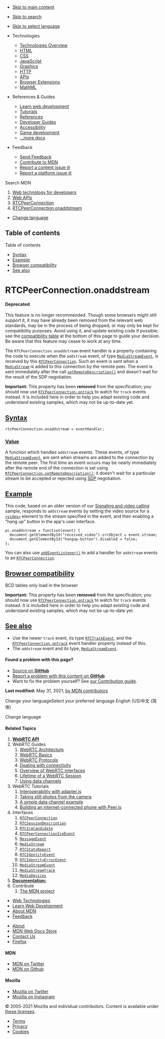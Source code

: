 -   <a href="#content" id="skip-main">Skip to main content</a>
-   <a href="#main-q" id="skip-search">Skip to search</a>
-   <a href="#select-language" id="skip-select-language">Skip to select language</a>

-   Technologies
    -   [Technologies Overview](https://developer.mozilla.org/en-US/docs/Web)
    -   [HTML](https://developer.mozilla.org/en-US/docs/Web/HTML)
    -   [CSS](https://developer.mozilla.org/en-US/docs/Web/CSS)
    -   [JavaScript](https://developer.mozilla.org/en-US/docs/Web/JavaScript)
    -   [Graphics](https://developer.mozilla.org/en-US/docs/Web/Guide/Graphics)
    -   [HTTP](https://developer.mozilla.org/en-US/docs/Web/HTTP)
    -   [APIs](https://developer.mozilla.org/en-US/docs/Web/API)
    -   [Browser Extensions](https://developer.mozilla.org/en-US/docs/Mozilla/Add-ons/WebExtensions)
    -   [MathML](https://developer.mozilla.org/en-US/docs/Web/MathML)
-   References & Guides
    -   [Learn web development](https://developer.mozilla.org/en-US/docs/Learn)
    -   [Tutorials](https://developer.mozilla.org/en-US/docs/Web/Tutorials)
    -   [References](https://developer.mozilla.org/en-US/docs/Web/Reference)
    -   [Developer Guides](https://developer.mozilla.org/en-US/docs/Web/Guide)
    -   [Accessibility](https://developer.mozilla.org/en-US/docs/Web/Accessibility)
    -   [Game development](https://developer.mozilla.org/en-US/docs/Games)
    -   [...more docs](https://developer.mozilla.org/en-US/docs/Web)
-   Feedback
    -   [Send Feedback](https://developer.mozilla.org/en-US/docs/MDN/Contribute/Feedback)
    -   [Contribute to MDN](https://developer.mozilla.org/en-US/docs/MDN/Contribute)
    -   [Report a content issue 🌐](https://github.com/mdn/content/issues/new)
    -   [Report a platform issue 🌐](https://github.com/mdn/yari/issues/new)

Search MDN

1.  <a href="https://developer.mozilla.org/en-US/docs/Web" class="breadcrumb"><span data-property="name">Web technology for developers</span></a>
2.  <a href="https://developer.mozilla.org/en-US/docs/Web/API" class="breadcrumb"><span data-property="name">Web APIs</span></a>
3.  <a href="https://developer.mozilla.org/en-US/docs/Web/API/RTCPeerConnection" class="breadcrumb-penultimate"><span data-property="name">RTCPeerConnection</span></a>
4.  <a href="https://developer.mozilla.org/en-US/docs/Web/API/RTCPeerConnection/onaddstream" class="breadcrumb-current-page"><span data-property="name">RTCPeerConnection.onaddstream</span></a>

-   <a href="#select-language" class="language-icon"><span class="show-desktop">Change language</span></a>

Table of contents
-----------------

Table of contents

-   [Syntax](#syntax)
-   [Example](#example)
-   [Browser compatibility](#browser_compatibility)
-   [See also](#see_also)

RTCPeerConnection.onaddstream
=============================

#### Deprecated

This feature is no longer recommended. Though some browsers might still support it, it may have already been removed from the relevant web standards, may be in the process of being dropped, or may only be kept for compatibility purposes. Avoid using it, and update existing code if possible; see the [compatibility table](#browser_compatibility) at the bottom of this page to guide your decision. Be aware that this feature may cease to work at any time.

The `RTCPeerConnection.onaddstream` event handler is a property containing the code to execute when the `addstream` event, of type [`MediaStreamEvent`](https://developer.mozilla.org/en-US/docs/Web/API/MediaStreamEvent), is received by this [`RTCPeerConnection`](https://developer.mozilla.org/en-US/docs/Web/API/RTCPeerConnection). Such an event is sent when a [`MediaStream`](https://developer.mozilla.org/en-US/docs/Web/API/MediaStream) is added to this connection by the remote peer. The event is sent immediately after the call [`setRemoteDescription()`](https://developer.mozilla.org/en-US/docs/Web/API/RTCPeerConnection/setRemoteDescription "setRemoteDescription()") and doesn't wait for the result of the SDP negotiation.

**Important:** This property has been **removed** from the specification; you should now use [`RTCPeerConnection.ontrack`](https://developer.mozilla.org/en-US/docs/Web/API/RTCPeerConnection/ontrack) to watch for `track` events instead. It is included here in order to help you adapt existing code and understand existing samples, which may not be up-to-date yet.

[Syntax](#syntax "Permalink to Syntax")
---------------------------------------

    rtcPeerConnection.onaddstream = eventHandler;

### [Value](#value "Permalink to Value")

A function which handles `addstream` events. These events, of type [`MediaStreamEvent`](https://developer.mozilla.org/en-US/docs/Web/API/MediaStreamEvent), are sent when streams are added to the connection by the remote peer. The first time an event occurs may be nearly immediately after the remote end of the connection is set using [`RTCPeerConnection.setRemoteDescription()`](https://developer.mozilla.org/en-US/docs/Web/API/RTCPeerConnection/setRemoteDescription); it doesn't wait for a particular stream to be accepted or rejected using [SDP](https://developer.mozilla.org/en-US/docs/Glossary/SDP) negotiation.

[Example](#example "Permalink to Example")
------------------------------------------

This code, based on an older version of our [Signaling and video calling](https://developer.mozilla.org/en-US/docs/Web/API/WebRTC_API/Signaling_and_video_calling) sample, responds to `addstream` events by setting the video source for a [`<video>`](https://developer.mozilla.org/en-US/docs/Web/HTML/Element/video) element to the stream specified in the event, and then enabling a "hang up" button in the app's user interface.

    pc.onaddstream = function(event) {
      document.getElementById("received_video").srcObject = event.stream;
      document.getElementById("hangup-button").disabled = false;
    };

You can also use [`addEventListener()`](https://developer.mozilla.org/en-US/docs/Web/API/EventTarget/addEventListener "addEventListener()") to add a handler for `addstream` events to an [`RTCPeerConnection`](https://developer.mozilla.org/en-US/docs/Web/API/RTCPeerConnection).

[Browser compatibility](#browser_compatibility "Permalink to Browser compatibility")
------------------------------------------------------------------------------------

BCD tables only load in the browser

**Important:** This property has been **removed** from the specification; you should now use [`RTCPeerConnection.ontrack`](https://developer.mozilla.org/en-US/docs/Web/API/RTCPeerConnection/ontrack) to watch for `track` events instead. It is included here in order to help you adapt existing code and understand existing samples, which may not be up-to-date yet.

[See also](#see_also "Permalink to See also")
---------------------------------------------

-   Use the newer `track` event, its type [`RTCTrackEvent`](https://developer.mozilla.org/en-US/docs/Web/API/RTCTrackEvent), and the [`RTCPeerConnection.ontrack`](https://developer.mozilla.org/en-US/docs/Web/API/RTCPeerConnection/ontrack) event handler property instead of this.
-   The `addstream` event and its type, [`MediaStreamEvent`](https://developer.mozilla.org/en-US/docs/Web/API/MediaStreamEvent).

#### Found a problem with this page?

-   [Source on **GitHub**](https://github.com/mdn/content/blob/main/files/en-us/web/api/rtcpeerconnection/onaddstream/index.html "Folder: en-us/web/api/rtcpeerconnection/onaddstream (Opens in a new tab)")
-   [Report a problem with this content on **GitHub**](https://github.com/mdn/content/issues/new?body=MDN+URL%3A+https%3A%2F%2Fdeveloper.mozilla.org%2Fen-US%2Fdocs%2FWeb%2FAPI%2FRTCPeerConnection%2Fonaddstream%0A%0A%23%23%23%23+What+information+was+incorrect%2C+unhelpful%2C+or+incomplete%3F%0A%0A%0A%23%23%23%23+Specific+section+or+headline%3F%0A%0A%0A%23%23%23%23+What+did+you+expect+to+see%3F%0A%0A%0A%23%23%23%23+Did+you+test+this%3F+If+so%2C+how%3F%0A%0A%0A%3C%21--+Do+not+make+changes+below+this+line+--%3E%0A%3Cdetails%3E%0A%3Csummary%3EMDN+Content+page+report+details%3C%2Fsummary%3E%0A%0A*+Folder%3A+%60en-us%2Fweb%2Fapi%2Frtcpeerconnection%2Fonaddstream%60%0A*+MDN+URL%3A+https%3A%2F%2Fdeveloper.mozilla.org%2Fen-US%2Fdocs%2FWeb%2FAPI%2FRTCPeerConnection%2Fonaddstream%0A*+GitHub+URL%3A+https%3A%2F%2Fgithub.com%2Fmdn%2Fcontent%2Fblob%2Fmain%2Ffiles%2Fen-us%2Fweb%2Fapi%2Frtcpeerconnection%2Fonaddstream%2Findex.html%0A*+Last+commit%3A+https%3A%2F%2Fgithub.com%2Fmdn%2Fcontent%2Fcommit%2Fb38887c5d8925adbfe4c051f5e59132c7363f55a%0A*+Document+last+modified%3A+2021-05-31T16%3A07%3A26.000Z%0A%0A%3C%2Fdetails%3E&title=Issue+with+%22RTCPeerConnection.onaddstream%22%3A+%28short+summary+here+please%29&labels=Content%3AWebAPI%2Cneeds-triage "This will take you to https://github.com/mdn/content to file a new issue")
-   Want to fix the problem yourself? See [our Contribution guide](https://github.com/mdn/content/blob/main/README.md).

**Last modified:** May 31, 2021, [by MDN contributors](https://developer.mozilla.org/en-US/docs/Web/API/RTCPeerConnection/onaddstream/contributors.txt)

Change your languageSelect your preferred language English (US)中文 (简体)

Change language

#### Related Topics

1.  [**WebRTC API**](https://developer.mozilla.org/en-US/docs/Web/API/WebRTC_API)
2.  WebRTC Guides
    1.  [WebRTC Architecture](https://developer.mozilla.org/en-US/docs/Web/API/WebRTC_API/Architecture)
    2.  [WebRTC Basics](https://developer.mozilla.org/en-US/docs/Web/API/WebRTC_API/WebRTC_Basics)
    3.  [WebRTC Protocols](https://developer.mozilla.org/en-US/docs/Web/API/WebRTC_API/Protocols)
    4.  [Dealing with connectivity](https://developer.mozilla.org/en-US/docs/Web/API/WebRTC_API/Connectivity)
    5.  [Overview of WebRTC interfaces](https://developer.mozilla.org/en-US/docs/Web/API/WebRTC_API/Overview)
    6.  [Lifetime of a WebRTC Session](https://developer.mozilla.org/en-US/docs/Web/API/WebRTC_API/Session_lifetime)
    7.  [Using data channels](https://developer.mozilla.org/en-US/docs/Web/API/WebRTC_API/Using_data_channels)
3.  WebRTC Tutorials
    1.  [Interoperability with adapter.js](https://developer.mozilla.org/en-US/docs/Web/API/WebRTC_API/adapter.js)
    2.  [Taking still photos from the camera](https://developer.mozilla.org/en-US/docs/Web/API/WebRTC_API/Taking_still_photos)
    3.  [A simple data channel example](https://developer.mozilla.org/en-US/docs/Web/API/WebRTC_API/Simple_RTCDataChannel_sample)
    4.  [Building an internet-connected phone with Peer.js](https://developer.mozilla.org/en-US/docs/Web/API/WebRTC_API/Build_a_phone_with_peerjs)
4.  Interfaces
    1.  [`RTCPeerConnection`](https://developer.mozilla.org/en-US/docs/Web/API/RTCPeerConnection)
    2.  [`RTCSessionDescription`](https://developer.mozilla.org/en-US/docs/Web/API/RTCSessionDescription)
    3.  [`RTCIceCandidate`](https://developer.mozilla.org/en-US/docs/Web/API/RTCIceCandidate)
    4.  [`RTCPeerConnectionIceEvent`](https://developer.mozilla.org/en-US/docs/Web/API/RTCPeerConnectionIceEvent)
    5.  [`MessageEvent`](https://developer.mozilla.org/en-US/docs/Web/API/MessageEvent)
    6.  [`MediaStream`](https://developer.mozilla.org/en-US/docs/Web/API/MediaStream)
    7.  [`RTCStatsReport`](https://developer.mozilla.org/en-US/docs/Web/API/RTCStatsReport)
    8.  [`RTCIdentityEvent`](https://developer.mozilla.org/en-US/docs/Web/API/RTCIdentityEvent)
    9.  [`RTCIdentityErrorEvent`](https://developer.mozilla.org/en-US/docs/Web/API/RTCIdentityErrorEvent)
    10. [`MediaStreamEvent`](https://developer.mozilla.org/en-US/docs/Web/API/MediaStreamEvent)
    11. [`MediaStreamTrack`](https://developer.mozilla.org/en-US/docs/Web/API/MediaStreamTrack)
    12. [`MediaDevices`](https://developer.mozilla.org/en-US/docs/Web/API/MediaDevices)
5.  **[Documentation:](https://developer.mozilla.org/en-US/docs/MDN)**
6.  Contribute
    1.  [The MDN project](https://developer.mozilla.org/en-US/docs/MDN)

-   [Web Technologies](https://developer.mozilla.org/en-US/docs/Web)
-   [Learn Web Development](https://developer.mozilla.org/en-US/docs/Learn)
-   [About MDN](https://developer.mozilla.org/en-US/docs/MDN/About)
-   [Feedback](https://developer.mozilla.org/en-US/docs/MDN/Feedback)

<!-- -->

-   [About](https://www.mozilla.org/about/)
-   [MDN Web Docs Store](https://shop.spreadshirt.com/mdn-store/)
-   [Contact Us](https://www.mozilla.org/contact/)
-   [Firefox](https://www.mozilla.org/firefox/?utm_source=developer.mozilla.org&utm_campaign=footer&utm_medium=referral)

#### MDN

-   <a href="https://twitter.com/mozdevnet" class="social-icon twitter"><span class="visually-hidden">MDN on Twitter</span></a>
-   <a href="https://github.com/mdn/" class="social-icon github"><span class="visually-hidden">MDN on Github</span></a>

#### Mozilla

-   <a href="https://twitter.com/mozilla" class="social-icon twitter"><span class="visually-hidden">Mozilla on Twitter</span></a>
-   <a href="https://www.instagram.com/mozillagram/" class="social-icon instagram"><span class="visually-hidden">Mozilla on Instagram</span></a>

© 2005-2021 Mozilla and individual contributors. Content is available under [these licenses](https://developer.mozilla.org/docs/MDN/About#Copyrights_and_licenses).

-   [Terms](https://www.mozilla.org/about/legal/terms/mozilla)
-   [Privacy](https://www.mozilla.org/privacy/websites/)
-   [Cookies](https://www.mozilla.org/privacy/websites/#cookies)
